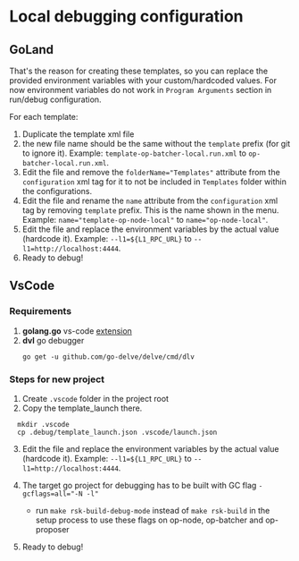 # Local debugging configuration

## GoLand

That's the reason for creating these templates, so you can replace the provided environment variables with your custom/hardcoded values.
For now environment variables do not work in `Program Arguments` section in run/debug configuration.

For each template:
1. Duplicate the template xml file
2. the new file name should be the same without the `template` prefix (for git to ignore it). Example: `template-op-batcher-local.run.xml` to `op-batcher-local.run.xml`.
3. Edit the file and remove the `folderName="Templates"` attribute from the `configuration` xml tag for it to not be included in `Templates` folder within the configurations.
4. Edit the file and rename the `name` attribute from the `configuration` xml tag by removing `template` prefix. This is the name shown in the menu. Example: `name="template-op-node-local"` to `name="op-node-local"`.
5. Edit the file and replace the environment variables by the actual value (hardcode it). Example: `--l1=${L1_RPC_URL}` to `--l1=http://localhost:4444`.
6. Ready to debug!

## VsCode

### Requirements

1. **golang.go** vs-code [extension](https://marketplace.visualstudio.com/items?itemName=golang.Go)
2. **dvl** go debugger
    ```
    go get -u github.com/go-delve/delve/cmd/dlv
    ```

### Steps for new project

1. Create `.vscode` folder in the project root
2. Copy the template_launch there.

```shell
  mkdir .vscode
  cp .debug/template_launch.json .vscode/launch.json
```
3. Edit the file and replace the environment variables by the actual value (hardcode it). Example: `--l1=${L1_RPC_URL}` to `--l1=http://localhost:4444`.

4. The target go project for debugging has to be built with GC flag `-gcflags=all="-N -l"`
    - run `make rsk-build-debug-mode` instead of `make rsk-build` in the setup process to use these flags on op-node, op-batcher and op-proposer
5. Ready to debug!
